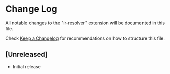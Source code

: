 # Change Log

All notable changes to the "ir-resolver" extension will be documented in this file.

Check [Keep a Changelog](http://keepachangelog.com/) for recommendations on how to structure this file.

## [Unreleased]

- Initial release